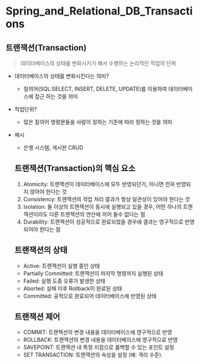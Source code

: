 # Spring_and_Relational_DB_Transactions

## 트랜잭션(Transaction)
> 데이터베이스의 상태를 변화시키기 해서 수행하는 논리적인 작업의 단위
- 데이터베이스의 상태를 변화시킨다는 의미?
  - 질의어(SQL:SELECT, INSERT, DELETE, UPDATE)를 이용하여 데이터베이스에 접근 하는 것을 의미
- 작업단위?
  - 많은 질의어 명령문들을 사람이 정하는 기준에 따라 정하는 것을 의미
- 예시
  - 은행 시스템, 게시판 CRUD
  
  ## 트랜잭션(Transaction)의 핵심 요소
  1. Atomicity: 트랜잭션이 데이터베이스에 모두 반영되던가, 아니면 전혀 반영되지 않아야 한다는 것
  2. Consistency: 트랜잭션의 작업 처리 결과가 항상 일관성이 있어야 한다는 것
  3. Isolation: 둘 이상의 트랜잭션이 동시에 실행되고 있을 경우, 어떤 하나의 트랜잭션이라도 다른 트랜잭션의 연산에 끼어 들수 없다는 점
  4. Durability: 트랜잭션이 성공적으로 완료되었을 경우에 결과는 영구적으로 반영되어야 한다는 점
 
  ## 트랜잭션의 상태
  - Active: 트랜잭션이 실행 중인 상태
  - Partially Committed: 트랜잭션이 마지막 명령까지 실행된 상태
  - Failed: 실행 도중 오류가 발생한 상태
  - Aborted: 실패 이후 Rollback이 완료된 상태
  - Committed: 공적으로 완료되어 데이터베이스에 반영된 상태
 
  ## 트랜잭션 제어
  - COMMIT: 트랜잭션의 변경 내용을 데이터베이스에 영구적으로 반영
  - ROLLBACK: 트랜잭션의 변경 내용을 데이터베이스에 영구적으로 반영
  - SAVEPOINT: 트랜잭션 내 특정 지점으로 롤백할 수 있는 포인트 설정
  - SET TRANSACTION: 트랜잭션의 속성을 설정 (예: 격리 수준).


  
